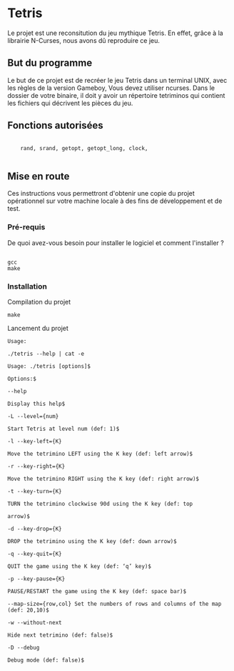 # Tetris

Le projet est une reconsitution du jeu mythique Tetris. En effet, grâce à la librairie N-Curses, nous avons dû reproduire ce jeu.

## But du programme

Le but de ce projet est de recréer le jeu Tetris dans un terminal UNIX, avec les règles de la version Gameboy, Vous devez utiliser ncurses. Dans le dossier de votre binaire, il doit y avoir un répertoire tetriminos qui contient les fichiers qui décrivent les pièces du jeu.

## Fonctions autorisées

```

	rand, srand, getopt, getopt_long, clock,
	
```

## Mise en route

Ces instructions vous permettront d'obtenir une copie du projet opérationnel sur votre machine locale à des fins de développement et de test.

### Pré-requis

De quoi avez-vous besoin pour installer le logiciel et comment l'installer ?

```

gcc
make

```

### Installation

Compilation du projet

```
make
```

Lancement du projet

```
Usage:

./tetris --help | cat -e

Usage: ./tetris [options]$

Options:$

--help

Display this help$

-L --level={num}

Start Tetris at level num (def: 1)$

-l --key-left={K}

Move the tetrimino LEFT using the K key (def: left arrow)$

-r --key-right={K}

Move the tetrimino RIGHT using the K key (def: right arrow)$

-t --key-turn={K}

TURN the tetrimino clockwise 90d using the K key (def: top

arrow)$

-d --key-drop={K}

DROP the tetrimino using the K key (def: down arrow)$

-q --key-quit={K}

QUIT the game using the K key (def: ‘q’ key)$

-p --key-pause={K}

PAUSE/RESTART the game using the K key (def: space bar)$

--map-size={row,col} Set the numbers of rows and columns of the map (def: 20,10)$

-w --without-next

Hide next tetrimino (def: false)$

-D --debug

Debug mode (def: false)$
```






